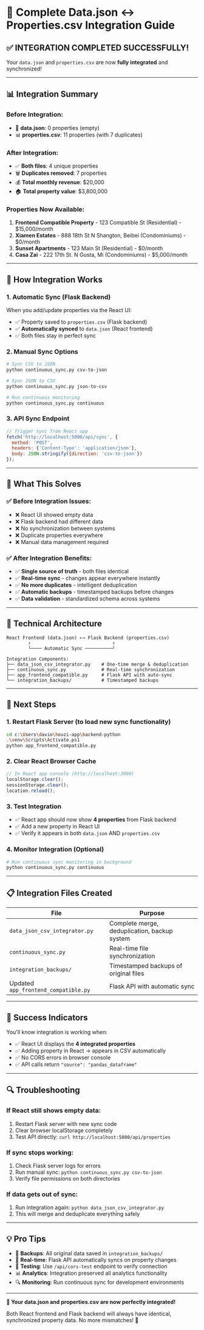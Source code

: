 # 🚀 Complete Data.json ↔ Properties.csv Integration Guide

## ✅ **INTEGRATION COMPLETED SUCCESSFULLY!**

Your `data.json` and `properties.csv` are now **fully integrated** and synchronized!

---

## 📊 **Integration Summary**

### **Before Integration:**
- 📱 **data.json**: 0 properties (empty)
- 📊 **properties.csv**: 11 properties (with 7 duplicates)

### **After Integration:**
- ✅ **Both files**: 4 unique properties
- 🗑️ **Duplicates removed**: 7 properties
- 💰 **Total monthly revenue**: $20,000
- 🏠 **Total property value**: $3,800,000

### **Properties Now Available:**
1. **Frontend Compatible Property** - 123 Compatible St (Residential) - $15,000/month
2. **Xiamen Estates** - 888 18th St N Shangton, Beibei (Condominiums) - $0/month  
3. **Sunset Apartments** - 123 Main St (Residential) - $0/month
4. **Casa Zai** - 222 17th St. N Gusta, Mi (Condominiums) - $5,000/month

---

## 🔄 **How Integration Works**

### **1. Automatic Sync (Flask Backend)**
When you add/update properties via the React UI:
- ✅ Property saved to `properties.csv` (Flask backend)
- ✅ **Automatically synced** to `data.json` (React frontend)
- ✅ Both files stay in perfect sync

### **2. Manual Sync Options**
```bash
# Sync CSV to JSON
python continuous_sync.py csv-to-json

# Sync JSON to CSV  
python continuous_sync.py json-to-csv

# Run continuous monitoring
python continuous_sync.py continuous
```

### **3. API Sync Endpoint**
```javascript
// Trigger sync from React app
fetch('http://localhost:5000/api/sync', {
  method: 'POST',
  headers: {'Content-Type': 'application/json'},
  body: JSON.stringify({direction: 'csv-to-json'})
});
```

---

## 🎯 **What This Solves**

### **✅ Before Integration Issues:**
- ❌ React UI showed empty data
- ❌ Flask backend had different data  
- ❌ No synchronization between systems
- ❌ Duplicate properties everywhere
- ❌ Manual data management required

### **✅ After Integration Benefits:**
- ✅ **Single source of truth** - both files identical
- ✅ **Real-time sync** - changes appear everywhere instantly
- ✅ **No more duplicates** - intelligent deduplication
- ✅ **Automatic backups** - timestamped backups before changes
- ✅ **Data validation** - standardized schema across systems

---

## 🔧 **Technical Architecture**

```
React Frontend (data.json) ←→ Flask Backend (properties.csv)
        ↑                              ↑
        └──── Automatic Sync ──────────┘
              
Integration Components:
├── data_json_csv_integrator.py    # One-time merge & deduplication
├── continuous_sync.py             # Real-time synchronization  
├── app_frontend_compatible.py     # Flask API with auto-sync
└── integration_backups/           # Timestamped backups
```

---

## 🚀 **Next Steps**

### **1. Restart Flask Server** (to load new sync functionality)
```bash
cd c:\Users\davio\houzi-app\backend-python
.\venv\Scripts\Activate.ps1
python app_frontend_compatible.py
```

### **2. Clear React Browser Cache**
```javascript
// In React app console (http://localhost:3000)
localStorage.clear(); 
sessionStorage.clear(); 
location.reload();
```

### **3. Test Integration**
- ✅ React app should now show **4 properties** from Flask backend
- ✅ Add a new property in React UI
- ✅ Verify it appears in both `data.json` AND `properties.csv`

### **4. Monitor Integration** (Optional)
```bash
# Run continuous sync monitoring in background
python continuous_sync.py continuous
```

---

## 📋 **Integration Files Created**

| File | Purpose |
|------|---------|
| `data_json_csv_integrator.py` | Complete merge, deduplication, backup system |
| `continuous_sync.py` | Real-time file synchronization |
| `integration_backups/` | Timestamped backups of original files |
| Updated `app_frontend_compatible.py` | Flask API with automatic sync |

---

## 🎉 **Success Indicators**

You'll know integration is working when:
- ✅ React UI displays the **4 integrated properties**
- ✅ Adding property in React → appears in CSV automatically
- ✅ No CORS errors in browser console
- ✅ API calls return `"source": "pandas_dataframe"`

---

## 🔍 **Troubleshooting**

### **If React still shows empty data:**
1. Restart Flask server with new sync code
2. Clear browser localStorage completely  
3. Test API directly: `curl http://localhost:5000/api/properties`

### **If sync stops working:**
1. Check Flask server logs for errors
2. Run manual sync: `python continuous_sync.py csv-to-json`
3. Verify file permissions on both directories

### **If data gets out of sync:**
1. Run integration again: `python data_json_csv_integrator.py`
2. This will merge and deduplicate everything safely

---

## 💡 **Pro Tips**

- 📁 **Backups**: All original data saved in `integration_backups/`
- 🔄 **Real-time**: Flask API automatically syncs on property changes
- 🧪 **Testing**: Use `/api/cors-test` endpoint to verify connection
- 📊 **Analytics**: Integration preserved all analytics functionality
- 🔍 **Monitoring**: Run continuous sync for development environments

---

**🎯 Your data.json and properties.csv are now perfectly integrated!** 

Both React frontend and Flask backend will always have identical, synchronized property data. No more mismatches! 🚀